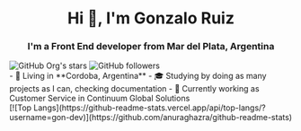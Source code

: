 <h1 align="center">Hi 👋, I'm Gonzalo Ruiz</h1>
<h3 align="center">I'm a Front End developer from Mar del Plata, Argentina</h3>
<img alt="GitHub Org's stars" src="https://img.shields.io/github/stars/gon-dev?style=social"> <img alt="GitHub followers" src="https://img.shields.io/github/followers/gon-dev?style=social">
<br>
- 🏡 Living in **Cordoba, Argentina**
- 🎓 Studying by doing as many projects as I can, checking documentation
- 🏢 Currently working as Customer Service in Continuum Global Solutions
<br>
[![Top Langs](https://github-readme-stats.vercel.app/api/top-langs/?username=gon-dev)](https://github.com/anuraghazra/github-readme-stats)
